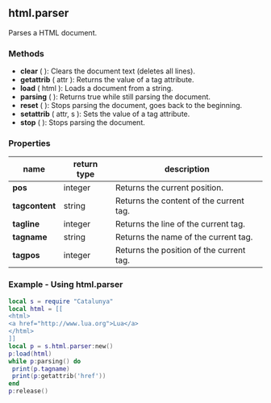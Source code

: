 ## html.parser

Parses a HTML document.

### Methods

* **clear** ( ): Clears the document text (deletes all lines).
* **getattrib** ( attr ): Returns the value of a tag attribute.
* **load** ( html ): Loads a document from a string.
* **parsing** ( ): Returns true while still parsing the document.
* **reset** ( ): Stops parsing the document, goes back to the beginning.
* **setattrib** ( attr, s ): Sets the value of a tag attribute.
* **stop** ( ): Stops parsing the document.

### Properties

name | return type | description
--- | --- | ---
**pos** | integer | Returns the current position.
**tagcontent** | string | Returns the content of the current tag.
**tagline** | integer | Returns the line of the current tag.
**tagname** | string | Returns the name of the current tag.
**tagpos** | integer | Returns the position of the current tag.

### Example - Using html.parser

```lua
local s = require "Catalunya"
local html = [[
<html>
<a href="http://www.lua.org">Lua</a>
</html>
]]
local p = s.html.parser:new()
p:load(html)
while p:parsing() do
 print(p.tagname)
 print(p:getattrib('href'))
end
p:release()
```
